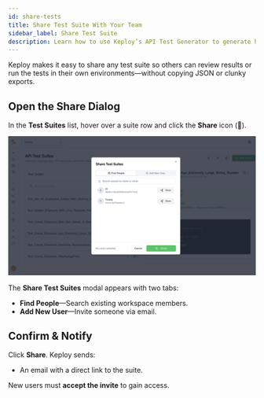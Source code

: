 ```yaml
---
id: share-tests
title: Share Test Suite With Your Team
sidebar_label: Share Test Suite
description: Learn how to use Keploy’s API Test Generator to generate high-quality API test suites using AI from OpenAPI, curl, Postman, or traffic.
---
```


Keploy makes it easy to share any test suite so others can review results or run the tests in their own environments—without copying JSON or clunky exports.

## Open the Share Dialog

In the **Test Suites** list, hover over a suite row and click the **Share** icon (🔗).

![Keploy](../../../static/img/share.png)

The **Share Test Suites** modal appears with two tabs:

- **Find People**—Search existing workspace members.
- **Add New User**—Invite someone via email.

## Confirm & Notify

Click **Share**. Keploy sends:

- An email
  with a direct link to the suite.

New users must **accept the invite** to gain access.
